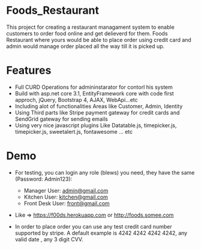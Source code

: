 # Foods_Restaurant
This project for creating a restaurant managament system to enable customers to order food online and get delieverd for them.
Foods Restaurant where yours would be able to place order using credit card and admin would manage order placed all the way till it is picked up.

# Features
- Full CURD Operations for admininstarator for contorl his system
- Build with asp.net core 3.1, EntityFramework core with code first approch, jQuery, Bootstrap 4, AJAX, WebApi...etc
- Including alot of functionalities Areas like Customer, Admin, Identity
- Using Third parts like Stripe payment gateway for credit cards and SendGrid gateway for sending emails
- Using very nice javascript plugins Like Datatable.js, timepicker.js, timepicker.js, sweetalert.js, fontawesome ... etc

# Demo
- For testing, you can login any role (blews) you need, they have the same (Password: Admin123):
    - Manager User:        admin@gmail.com
    - Kitchen User:        kitchen@gmail.com
    - Front Desk User:     front@gmail.com
- Like => https://f00ds.herokuapp.com or http://foods.somee.com
    
- In order to place order you can use any test credit card number supported by stripe.
    A default example is 4242 4242 4242 4242, any valid date , any 3 digit CVV.
